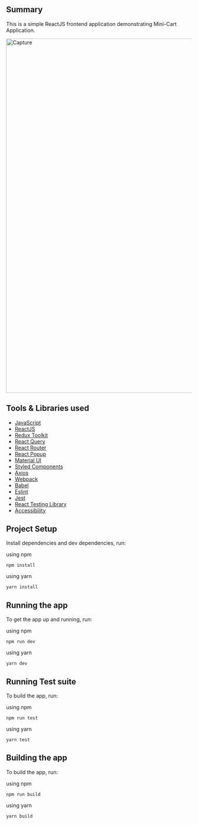 ## Summary

This is a simple ReactJS frontend application demonstrating Mini-Cart Application.

<img width="960" alt="Capture" src="https://user-images.githubusercontent.com/53549272/150697472-76f2357d-3905-45b2-b588-b7762033cb6f.PNG">

## Tools & Libraries used

- [JavaScript](https://www.javascript.com/)
- [ReactJS](https://reactjs.org/)
- [Redux Toolkit](https://redux-toolkit.js.org/)
- [React Query](https://react-query.tanstack.com/)
- [React Router](https://reactrouter.com/)
- [React Popup](https://www.npmjs.com/package/reactjs-popup)
- [Material UI](https://mui.com/)
- [Styled Components](https://styled-components.com/)
- [Axios](https://axios-http.com/)
- [Webpack](https://webpack.js.org/)
- [Babel](https://babeljs.io/)
- [Eslint](https://eslint.org/)
- [Jest](https://jestjs.io/)
- [React Testing Library](https://testing-library.com/)
- [Accessibility](https://reactjs.org/docs/accessibility.html)

## Project Setup

Install dependencies and dev dependencies, run:

using npm

```
npm install
```

using yarn

```
yarn install
```

## Running the app

To get the app up and running, run:

using npm

```shell
npm run dev
```

using yarn

```shell
yarn dev
```

## Running Test suite

To build the app, run:

using npm

```
npm run test
```

using yarn

```
yarn test
```

## Building the app

To build the app, run:

using npm

```
npm run build
```

using yarn

```
yarn build
```
